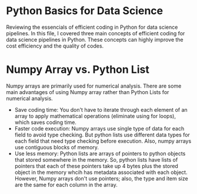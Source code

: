 # Python Basics for Data Science
 Reviewing the essencials of efficient coding in Python for data science pipelines.
In this file, I covered three main concepts of efficient coding for data science pipelines in Python.
These concepts can highly improve the cost efficiency and the quality of codes.

# Numpy Array vs. Python List
Numpy arrays are primarily used for numerical analysis. There are some main advantages of using Numpy array rather than Python Lists for numerical analysis.
* Save coding time: You don't have to iterate through each element of an array to apply mathematical operations (eliminate using for loops), which saves coding time.
* Faster code execution: Numpy arrays use single type of data for each field to avoid type checking. But python lists use different data types for each field that need type checking before execution. Also, numpy arrays use contiguous blocks of memory.
* Use less memory: Python lists are arrays of pointers to python objects that stored somewhere in the memory. So, python lists have lists of pointers that each of these pointers take up 4 bytes plus the stored object in the memory whcih has metadata associated with each object. However, Numpy arrays don't use pointers; also, the type and item size are the same for each column in the array.

